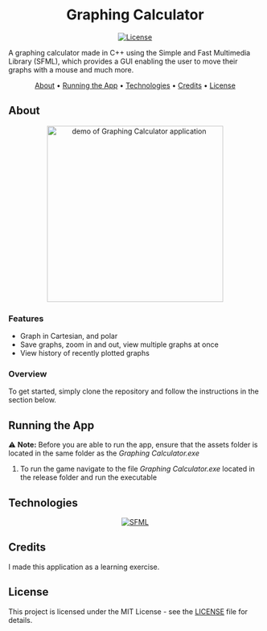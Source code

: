 <div align="center">

# Graphing Calculator

[![License][license.io]][license-url]

<p align="left">
A graphing calculator made in C++ using the Simple and Fast Multimedia Library (SFML), which provides a GUI enabling the user to move their graphs with a mouse and much more.
</p>

[About](#about) •
[Running the App](#running-the-app) •
[Technologies](#technologies) •
[Credits](#credits) •
[License](#license)

</div>

## About

<div align="center">

<img height=350 alt="demo of Graphing Calculator application" src="https://raw.githubusercontent.com/rparin/Graphing-Calculator/main/preview/Demo.gif">

</div>

### Features

- Graph in Cartesian, and polar
- Save graphs, zoom in and out, view multiple graphs at once
- View history of recently plotted graphs

### Overview

To get started, simply clone the repository and follow the instructions in the section below.

## Running the App

⚠️ **Note:** Before you are able to run the app, ensure that the assets folder is located in the same folder as the _Graphing Calculator.exe_

1. To run the game navigate to the file _Graphing Calculator.exe_ located in the release folder and run the executable

## Technologies

<div align="center">

[![SFML][sfml.io]][sfml-url]

</div>

## Credits

I made this application as a learning exercise.

## License

This project is licensed under the MIT License - see the [LICENSE][git-license-url] file for details.

<!-- MARKDOWN LINKS & IMAGES -->

[license.io]: https://img.shields.io/badge/license-MIT-blue.svg
[license-url]: https://opensource.org/licenses/MIT
[git-license-url]: https://github.com/rparin/Graphing-Calculator/blob/main/LICENSE
[sfml.io]: https://img.shields.io/badge/sfml-f1f2ee?style=for-the-badge&logo=sfml
[sfml-url]: https://www.sfml-dev.org/
